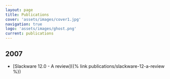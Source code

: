 ```yaml
---
layout: page
title: Publications
cover: 'assets/images/cover1.jpg'
navigation: true
logo: 'assets/images/ghost.png'
current: publications
---
```


## 2007
* [Slackware 12.0 - A review]({% link publications/slackware-12-a-review %})

